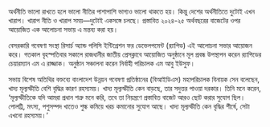 অর্থনীতি ভালো রাখতে হলে ভালো নীতির পাশাপাশি ভাগ্যও ভালো থাকতে হয়। কিন্তু দেশের অর্থনীতিতে দুটোই এখন খারাপ। খারাপ নীতি ও খারাপ সময়—দুটোই একসঙ্গে চলছে। প্রস্তাবিত ২০২৪-২৫ অর্থবছরের বাজেটের ওপর আয়োজিত এক আলোচনা সভায় এ মন্তব্য করা হয়।

বেসরকারি গবেষণা সংস্থা রিসার্চ অ্যান্ড পলিসি ইন্টিগ্রেশন ফর ডেভেলপমেন্ট (র‍্যাপিড) এই আলোচনা সভার আয়োজন করে। গতকাল বৃহস্পতিবার সকালে রাজধানীর জাতীয় প্রেসক্লাবে আয়োজিত অনুষ্ঠানে মূল প্রবন্ধ উপস্থাপন করেন র‍্যাপিডের চেয়ারম্যান এম এ রাজ্জাক। অনুষ্ঠান সঞ্চালনা করেন নির্বাহী পরিচালক এম আবু ইউসুফ।

সভায় বিশেষ অতিথির বক্তব্যে বাংলাদেশ উন্নয়ন গবেষণা প্রতিষ্ঠানের (বিআইডিএস) মহাপরিচালক বিনায়ক সেন বলেছেন, খাদ্য মূল্যস্ফীতি বেশি বৃদ্ধির কারণ রহস্যময়। খাদ্য মূল্যস্ফীতি কেন বাড়ছে, তার সদুত্তর পাওয়া দরকার। তিনি মনে করেন, ‘মূল্যস্ফীতিকে যদি আমরা প্রধান শত্রু মনে করি, তবে তা নিয়ন্ত্রণে প্রস্তাবিত বাজেট আরও ছোট করার সুযোগ ছিল। পোলট্রি, মৎস্য, পশুসম্পদ খাতেও শুল্ক কমিয়ে খরচ কমানোর সুযোগ আছে। খাদ্য মূল্যস্ফীতি কেন বৃদ্ধির শীর্ষে, সেটা এখনো রহস্যময়।’
